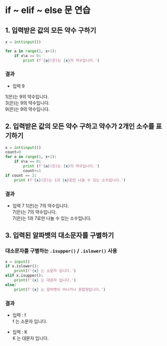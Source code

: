 # if ~ elif ~ else 문 연습
## 1. 입력받은 값의 모든 약수 구하기

```py
x = int(input())

for a in range(1, x+1):
    if x%a == 0:
        print (f'{a}(은)는 {x}의 약수입니다.')
```
### 결과
* 입력 9

 1(은)는 9의 약수입니다.  
 3(은)는 9의 약수입니다.  
 9(은)는 9의 약수입니다.

## 2. 입력받은 값의 모든 약수 구하고 약수가 2개인 소수를 표기하기
```py
x = int(input())
count=0
for a in range(1, x+1):
    if x%a == 0:
        print (f'{a}(은)는 {x}의 약수입니다.')
        count+=1
if count == 2:
    print (f'{x}(은)는 1과 {x}로만 나눌 수 있는 소수입니다.')
```

### 결과
* 입력 7
1(은)는 7의 약수입니다.   
7(은)는 7의 약수입니다.   
7(은)는 1과 7로만 나눌 수 있는 소수입니다.  

## 3. 입력된 알파벳의 대소문자를 구별하기
### 대소문자를 구별하는 `.isupper()` / `.islower()` 사용
```py
x = input()
if x.islower():
    print(f'{x} 는 소문자 입니다.')
elif x.isupper():
    print(f'{x} 는 대문자 입니다.')
else:
    print(f'{x} 는 알파벳이 아니거나 혼합형입니다.')
```
### 결과
* 입력 : f  
f 는 소문자 입니다.  

* 입력 : K  
K 는 대문자 입니다.    
